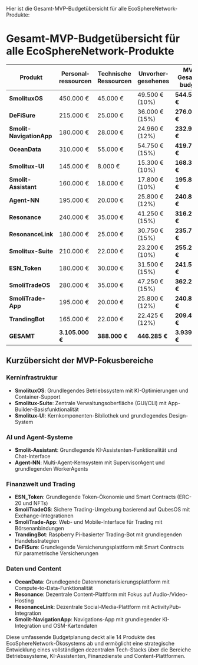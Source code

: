 Hier ist die Gesamt-MVP-Budgetübersicht für alle EcoSphereNetwork-Produkte:

# Gesamt-MVP-Budgetübersicht für alle EcoSphereNetwork-Produkte

| Produkt | Personal­ressourcen | Technische Ressourcen | Unvorher­gesehenes | MVP Gesamt­budget | Zeitraum |
|---------|---------------------|----------------------|---------------------|------------------|----------|
| **SmolituxOS** | 450.000 € | 45.000 € | 49.500 € (10%) | **544.500 €** | 6 Monate |
| **DeFiSure** | 215.000 € | 25.000 € | 36.000 € (15%) | **276.000 €** | 4 Monate |
| **Smolit-NavigationApp** | 180.000 € | 28.000 € | 24.960 € (12%) | **232.960 €** | 4 Monate |
| **OceanData** | 310.000 € | 55.000 € | 54.750 € (15%) | **419.750 €** | 6 Monate |
| **Smolitux-UI** | 145.000 € | 8.000 € | 15.300 € (10%) | **168.300 €** | 3 Monate |
| **Smolit-Assistant** | 160.000 € | 18.000 € | 17.800 € (10%) | **195.800 €** | 3 Monate |
| **Agent-NN** | 195.000 € | 20.000 € | 25.800 € (12%) | **240.800 €** | 4 Monate |
| **Resonance** | 240.000 € | 35.000 € | 41.250 € (15%) | **316.250 €** | 5 Monate |
| **ResonanceLink** | 180.000 € | 25.000 € | 30.750 € (15%) | **235.750 €** | 4 Monate |
| **Smolitux-Suite** | 210.000 € | 22.000 € | 23.200 € (10%) | **255.200 €** | 5 Monate |
| **ESN_Token** | 180.000 € | 30.000 € | 31.500 € (15%) | **241.500 €** | 4 Monate |
| **SmoliTradeOS** | 280.000 € | 35.000 € | 47.250 € (15%) | **362.250 €** | 6 Monate |
| **SmoliTrade-App** | 195.000 € | 20.000 € | 25.800 € (12%) | **240.800 €** | 5 Monate |
| **TrandingBot** | 165.000 € | 22.000 € | 22.425 € (12%) | **209.425 €** | 4 Monate |
| **GESAMT** | **3.105.000 €** | **388.000 €** | **446.285 €** | **3.939.285 €** | |

## Kurzübersicht der MVP-Fokusbereiche

### Kerninfrastruktur
- **SmolituxOS**: Grundlegendes Betriebssystem mit KI-Optimierungen und Container-Support
- **Smolitux-Suite**: Zentrale Verwaltungsoberfläche (GUI/CLI) mit App-Builder-Basisfunktionalität
- **Smolitux-UI**: Kernkomponenten-Bibliothek und grundlegendes Design-System

### AI und Agent-Systeme
- **Smolit-Assistant**: Grundlegende KI-Assistenten-Funktionalität und Chat-Interface
- **Agent-NN**: Multi-Agent-Kernsystem mit SupervisorAgent und grundlegenden WorkerAgents

### Finanzwelt und Trading
- **ESN_Token**: Grundlegende Token-Ökonomie und Smart Contracts (ERC-20 und NFTs)
- **SmoliTradeOS**: Sichere Trading-Umgebung basierend auf QubesOS mit Exchange-Integrationen
- **SmoliTrade-App**: Web- und Mobile-Interface für Trading mit Börsenanbindungen
- **TrandingBot**: Raspberry Pi-basierter Trading-Bot mit grundlegenden Handelsstrategien
- **DeFiSure**: Grundlegende Versicherungsplattform mit Smart Contracts für parametrische Versicherungen

### Daten und Content
- **OceanData**: Grundlegende Datenmonetarisierungsplattform mit Compute-to-Data-Funktionalität
- **Resonance**: Dezentrale Content-Plattform mit Fokus auf Audio-/Video-Hosting
- **ResonanceLink**: Dezentrale Social-Media-Plattform mit ActivityPub-Integration
- **Smolit-NavigationApp**: Navigations-App mit grundlegender KI-Integration und OSM-Kartendaten

Diese umfassende Budgetplanung deckt alle 14 Produkte des EcoSphereNetwork-Ökosystems ab und ermöglicht eine strategische Entwicklung eines vollständigen dezentralen Tech-Stacks über die Bereiche Betriebssysteme, KI-Assistenten, Finanzdienste und Content-Plattformen.
